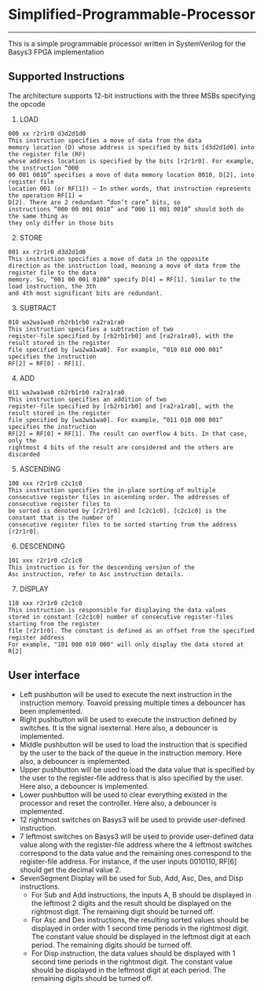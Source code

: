 # Simplified-Programmable-Processor
___________________________________________________

This is a simple programmable processor written in SystemVerilog for the Basys3 FPGA implementation

## Supported Instructions
The architecture supports 12-bit instructions with the three MSBs specifying the opcode

1. LOAD 
```
000 xx r2r1r0 d3d2d1d0
This instruction specifies a move of data from the data
memory location (D) whose address is specified by bits [d3d2d1d0] into the register file (RF)
whose address location is specified by the bits [r2r1r0]. For example, the instruction “000
00 001 0010” specifies a move of data memory location 0010, D[2], into register file
location 001 (or RF[1]) – In other words, that instruction represents the operation RF[1] =
D[2]. There are 2 redundant “don’t care” bits, so
instructions “000 00 001 0010” and “000 11 001 0010” should both do the same thing as
they only differ in those bits
```

2. STORE
```
001 xx r2r1r0 d3d2d1d0
This instruction specifies a move of data in the opposite
direction as the instruction load, meaning a move of data from the register file to the data
memory. So, “001 00 001 0100” specify D[4] = RF[1]. Similar to the load instruction, the 3th
and 4th most significant bits are redundant.
```

3. SUBTRACT
```
010 wa2wa1wa0 rb2rb1rb0 ra2ra1ra0
This instruction specifies a subtraction of two
register-file specified by [rb2rb1rb0] and [ra2ra1ra0], with the result stored in the register
file specified by [wa2wa1wa0]. For example, “010 010 000 001” specifies the instruction
RF[2] = RF[0] - RF[1].
```

4. ADD
```
011 wa2wa1wa0 rb2rb1rb0 ra2ra1ra0
This instruction specifies an addition of two
register-file specified by [rb2rb1rb0] and [ra2ra1ra0], with the result stored in the register
file specified by [wa2wa1wa0]. For example, “011 010 000 001” specifies the instruction
RF[2] = RF[0] + RF[1]. The result can overflow 4 bits. In that case, only the
rightmost 4 bits of the result are considered and the others are discarded
```

5. ASCENDING
```
100 xxx r2r1r0 c2c1c0
This instruction specifies the in-place sorting of multiple
consecutive register files in ascending order. The addresses of consecutive register files to
be sorted is denoted by [r2r1r0] and [c2c1c0]. [c2c1c0] is the constant that is the number of
consecutive register files to be sorted starting from the address [r2r1r0]. 
```

6. DESCENDING
```
101 xxx r2r1r0 c2c1c0
This instruction is for the descending version of the
Asc instruction, refer to Asc instruction details.
```

7. DISPLAY
```
110 xxx r2r1r0 c2c1c0
This instruction is responsible for displaying the data values
stored in constant [c2c1c0] number of consecutive register-files starting from the register
file [r2r1r0]. The constant is defined as an offset from the specified register address
For example, "101 000 010 000" will only display the data stored at R[2]
```

## User interface
* Left pushbutton will be used to execute the next instruction in the instruction memory.
Toavoid pressing multiple times a debouncer has been implemented.
* Right pushbutton will be used to execute the instruction defined by switches. It is the signal
isexternal. Here also, a debouncer is implemented.
* Middle pushbutton will be used to load the instruction that is specified by the user to the
back of the queue in the instruction memory. Here also, a debouncer is implemented.
* Upper pushbutton will be used to load the data value that is specified by the user to the
register-file address that is also specified by the user. Here also, a debouncer is implemented.
* Lower pushbutton will be used to clear everything existed in the processor and reset the
controller. Here also, a debouncer is implemented.
* 12 rightmost switches on Basys3 will be used to provide user-defined instruction.
* 7 leftmost switches on Basys3 will be used to provide user-defined data value along with the
register-file address where the 4 leftmost switches correspond to the data value and the
remaining ones correspond to the register-file address. For instance, if the user inputs
0010110, RF[6] should get the decimal value 2.
* SevenSegment Display will be used for Sub, Add, Asc, Des, and Disp instructions.
  * For Sub and Add instructions, the inputs A, B should be displayed in the leftmost
2 digits and the result should be displayed on the rightmost digit. The remaining
digit should be turned off.
  * For Asc and Des instructions, the resulting sorted values should be displayed in
order with 1 second time periods in the rightmost digit. The constant value
should be displayed in the leftmost digit at each period. The remaining digits
should be turned off.
  * For Disp instruction, the data values should be displayed with 1 second time
periods in the rightmost digit. The constant value should be displayed in the
leftmost digit at each period. The remaining digits should be turned off.
